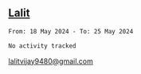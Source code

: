 ## [Lalit](https://lalit.sh)

<!--START_SECTION:waka-->

```txt
From: 18 May 2024 - To: 25 May 2024

No activity tracked
```

<!--END_SECTION:waka-->

lalitvijay9480@gmail.com
